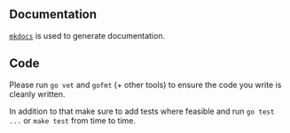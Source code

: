 ## Documentation

[`mkdocs`](https://www.mkdocs.org/) is used to generate documentation.

## Code

Please run `go vet` and `gofmt` (+ other tools) to ensure the code you write is cleanly written.

In addition to that make sure to add tests where feasible and run `go test ...` or `make test` from time to time.
